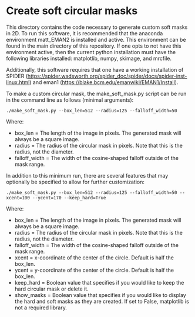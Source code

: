 # Create soft circular masks
This directory contains the code necessary to generate custom soft masks in 2D.
To run this software, it is recommended that the anaconda environment matt_EMAN2 is installed and active.
This environment can be found in the main directory of this repository. If one opts to not have this environment
active, then the current python installation must have the following libraries installed: matplotlib, numpy, skimage, and mrcfile.

Additionally, this software requires that one have a working installation of SPIDER (https://spider.wadsworth.org/spider_doc/spider/docs/spider-inst-linux.html) and eman1 (https://blake.bcm.edu/emanwiki/EMAN1/Install). 

To make a custom circular mask, the make_soft_mask.py script can be run in the command line as follows (minimal arguments):
```
./make_soft_mask.py --box_len=512 --radius=125 --falloff_width=50
```
Where:
- box_len = The length of the image in pixels. The generated mask will always be a square image.
- radius = The radius of the circular mask in pixels. Note that this is the radius, not the diameter.
- falloff_width = The width of the cosine-shaped falloff outside of the mask range.

In addition to this minimum run, there are several features that may optionally be specified to allow for further customization:
```
./make_soft_mask.py --box_len=512 --radius=125 --falloff_width=50 --xcent=100 --ycent=170 --keep_hard=True
```
Where:
- box_len = The length of the image in pixels. The generated mask will always be a square image.
- radius = The radius of the circular mask in pixels. Note that this is the radius, not the diameter.
- falloff_width = The width of the cosine-shaped falloff outside of the mask range.
- xcent = x-coordinate of the center of the circle. Default is half the box_len.
- ycent = y-coordinate of the center of the circle. Default is half the box_len.
- keep_hard = Boolean value that specifies if you would like to keep the hard circular mask or delete it.
- show_masks = Boolean value that specifies if you would like to display the hard and soft masks as they are created. If set to False, matplotlib is not a required library.
